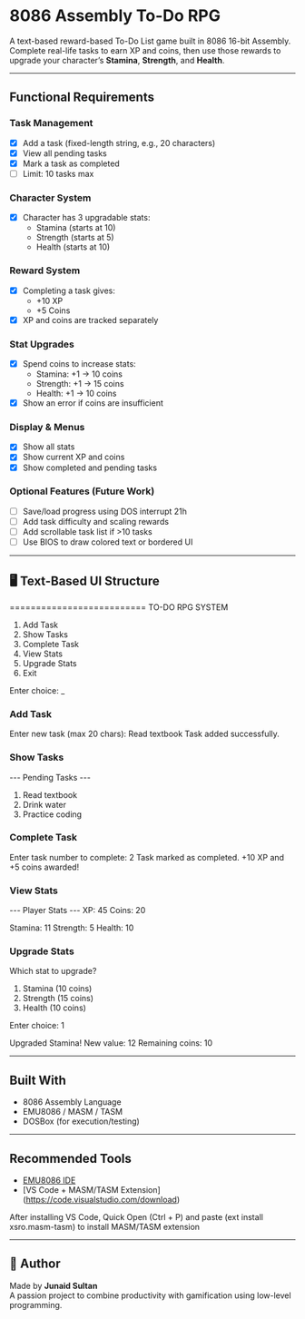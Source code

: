 # 8086 Assembly To-Do RPG

A text-based reward-based To-Do List game built in 8086 16-bit Assembly.  
Complete real-life tasks to earn XP and coins, then use those rewards to upgrade your character’s **Stamina**, **Strength**, and **Health**.

---

## Functional Requirements

### Task Management
- [x] Add a task (fixed-length string, e.g., 20 characters)
- [x] View all pending tasks
- [x] Mark a task as completed
- [ ] Limit: 10 tasks max

### Character System
- [x] Character has 3 upgradable stats:
  - Stamina (starts at 10)
  - Strength (starts at 5)
  - Health (starts at 10)

### Reward System
- [x] Completing a task gives:
  - +10 XP
  - +5 Coins
- [x] XP and coins are tracked separately

### Stat Upgrades
- [x] Spend coins to increase stats:
  - Stamina: +1 → 10 coins
  - Strength: +1 → 15 coins
  - Health: +1 → 10 coins
- [x] Show an error if coins are insufficient

### Display & Menus
- [x] Show all stats
- [x] Show current XP and coins
- [x] Show completed and pending tasks

### Optional Features (Future Work)
- [ ] Save/load progress using DOS interrupt 21h
- [ ] Add task difficulty and scaling rewards
- [ ] Add scrollable task list if >10 tasks
- [ ] Use BIOS to draw colored text or bordered UI

---

## 🖥️ Text-Based UI Structure

==========================
TO-DO RPG SYSTEM
1. Add Task
2. Show Tasks
3. Complete Task
4. View Stats
5. Upgrade Stats
6. Exit

Enter choice: _


### Add Task
Enter new task (max 20 chars): Read textbook
Task added successfully.


### Show Tasks
--- Pending Tasks ---
1. Read textbook
2. Drink water
3. Practice coding


### Complete Task
Enter task number to complete: 2
Task marked as completed.
+10 XP and +5 coins awarded!


### View Stats
--- Player Stats ---
XP: 45
Coins: 20

Stamina: 11
Strength: 5
Health: 10


### Upgrade Stats
Which stat to upgrade?

1. Stamina (10 coins)
2. Strength (15 coins)
3. Health (10 coins)

Enter choice: 1

Upgraded Stamina! New value: 12
Remaining coins: 10



---

## Built With
- 8086 Assembly Language
- EMU8086 / MASM / TASM
- DOSBox (for execution/testing)

---

## Recommended Tools
- [EMU8086 IDE](https://emu8086-microprocessor-emulator.en.softonic.com/)
- [VS Code + MASM/TASM Extension] (https://code.visualstudio.com/download)

After installing VS Code, Quick Open (Ctrl + P) and paste (ext install xsro.masm-tasm) to install MASM/TASM extension

---

## 📌 Author
Made by **Junaid Sultan**  
A passion project to combine productivity with gamification using low-level programming.